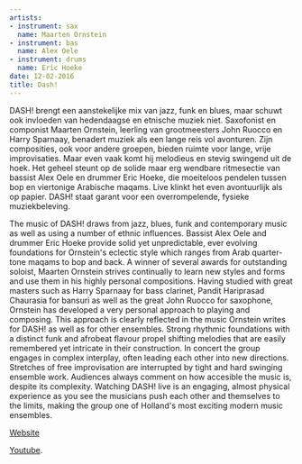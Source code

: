 ```yaml
---
artists:
- instrument: sax
  name: Maarten Ornstein
- instrument: bas
  name: Alex Oele
- instrument: drums
  name: Eric Hoeke
date: 12-02-2016
title: Dash!
---
```

DASH! brengt een aanstekelijke mix van jazz, funk en blues, maar schuwt ook invloeden van hedendaagse 
en etnische muziek niet. Saxofonist en componist Maarten Ornstein, leerling van grootmeesters John Ruocco 
en Harry Sparnaay, benadert muziek als een lange reis vol avonturen. Zijn composities, ook voor andere 
groepen, bieden ruimte voor lange, vrije improvisaties. Maar even vaak komt hij melodieus en stevig 
swingend uit de hoek. Het geheel steunt op de solide maar erg wendbare ritmesectie van bassist Alex 
Oele en drummer Eric Hoeke, die moeiteloos pendelen tussen bop en viertonige Arabische maqams. Live 
klinkt het even avontuurlijk als op papier. DASH! staat garant voor een overrompelende, fysieke 
muziekbeleving.

The music of DASH! draws from jazz, blues, funk and contemporary music as well as using a number of 
ethnic influences. Bassist Alex Oele and drummer Eric Hoeke provide solid yet unpredictable, ever 
evolving foundations for Ornstein's eclectic style which ranges from Arab quarter-tone maqams to bop 
and back. A winner of several awards for outstanding soloist, Maarten Ornstein strives continually to 
learn new styles and forms and use them in his highly personal compositions. Having studied with great 
masters such as Harry Sparnaay for bass clarinet, Pandit Hariprasad Chaurasia for bansuri as well as the 
great John Ruocco for saxophone, Ornstein has developed a very personal approach to playing and composing. This 
approach is clearly reflected in the music Ornstein writes for DASH! as well as for other ensembles. Strong 
rhythmic foundations with a distinct funk and afrobeat flavour propel shifting melodies that are easily 
remembered yet intricate in their construction. In concert the group engages in complex interplay, often 
leading each other into new directions. Stretches of free improvisation are interrupted by tight and hard 
swinging ensemble work. Audiences always comment on how accesible the music is, despite its complexity. Watching 
DASH! live is an engaging, almost physical experience as you see the musicians push each other and themselves to 
the limits, making the group one of Holland's most exciting modern music ensembles.

[Website](http://www.maartenornstein.com/dash) 

[Youtube](https://www.youtube.com/watch?v=xfoiIOaKob8&list=PLXxOwMnyRA0BlX8PCB2mUdUlBY853JwMh&index=4).